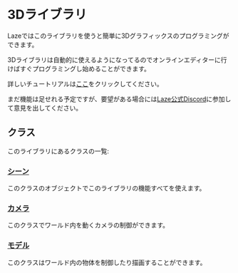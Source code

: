 # 3Dライブラリ

Lazeではこのライブラリを使うと簡単に3Dグラフィックスのプログラミングができます。

3Dライブラリは自動的に使えるようになってるのでオンラインエディターに行けばすぐプログラミングし始めることができます。

詳しいチュートリアルは[ここ](/tutorial/3d)をクリックしてください。

まだ機能は足せれる予定ですが、要望がある場合には[Laze公式Discord](https://discord.gg/K3prMrmS7e)に参加して意見を出してください。

## クラス

このライブラリにあるクラスの一覧:

### [シーン](/lib/3d/scene)

このクラスのオブジェクトでこのライブラリの機能すべてを使えます。

### [カメラ](/lib/3d/camera)

このクラスでワールド内を動くカメラの制御ができます。

### [モデル](/lib/3d/model)

このクラスはワールド内の物体を制御したり描画することができます。



